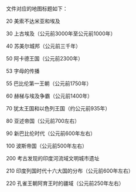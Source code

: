 
文件对应的地图标题如下：

20	美索不达米亚和埃及

30	上古埃及（公元前3000年至公元前1000年）

40	苏美尔城邦（公元前三千年）

50	阿卡德王国（公元前2300年）

53      字母的传播

55	巴比伦第一王朝（公元前1750年）

60	赫梯与埃及争霸（公元前1400年）

70	犹太王国和以色列王国（约公元前935年）

80	亚述帝国（公元前700左右）

90	新巴比伦时代（公元前600年左右）

100	波斯帝国（公元前500年左右）

200     考古发现的印度河流域文明城市遗址

210     印度列国时代十六大国的分布（公元前600年左右）

220     孔雀王朝阿育王时的疆域（公元前250年左右）

